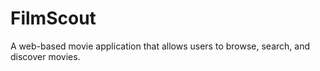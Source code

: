 # FilmScout
A web-based movie application that allows users to browse, search, and discover movies.
